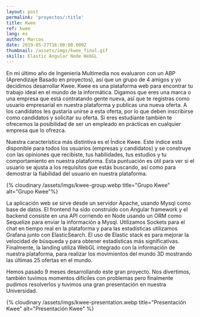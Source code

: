 ```yaml
---
layout: post
permalink: 'proyectos/:title'
title: Kwee
ref: kwee
lang: es
author: Marcos
date: 2019-05-27T16:00:00.000Z
thumbnail: /assets/imgs/kwee_final.gif
skills: Elastic Angular Node WebGL
---
```

En mi último año de Ingeniería Multimedia nos evaluaron con un ABP (Aprendizaje Basado en proyectos), así que un grupo de 4 amigos y yo decidimos desarrollar Kwee. Kwee es una plataforma web para encontrar tu trabajo ideal en el mundo de la informática. Digamos que eres una marca o una empresa que está contratando gente nueva, así que te registras como usuario empresarial en nuestra plataforma y publicas una nueva oferta. A los candidatos les gustaría unirse a esta oferta, por lo que deben inscribirse como candidatos y solicitar su oferta. Si eres estudiante también te ofrecemos la posibilidad de ser un empleado en prácticas en cualquier empresa que lo ofrezca. 

Nuestra característica más distintiva es el Índice Kwee. Este índice está disponible para todos los usuarios (empresas y candidatos) y se construye con las opiniones que recibiste, tus habilidades, tus estudios y tu comportamiento en nuestra plataforma. Esta puntuación es útil para ver si el usuario se ajusta a los requisitos que estás buscando, así como para demostrar la fiabilidad del usuario en nuestra plataforma. 

{% cloudinary /assets/imgs/kwee-group.webp title="Grupo Kwee" alt="Grupo Kwee"%}

La aplicación web se sirve desde un servidor Apache, usando Mysql como base de datos. El frontend ha sido construido con Angular framework y el backend consiste en una API corriendo en Node usando un ORM como Sequelize para enviar la información a Mysql. Utilizamos Sockets para el chat en tiempo real en la plataforma y para las estadísticas utilizamos Grafana junto con ElasticSearch. El uso de Elastic stack es para mejorar la velocidad de búsqueda y para obtener estadísticas más significativas. Finalmente, la landing utiliza WebGL integrado con la información de nuestra plataforma, para realizar los movimientos del mundo 3D mostrando las últimas 25 ofertas en el mundo. 

Hemos pasado 9 meses desarrollando este gran proyecto. Nos divertimos, también tuvimos momentos difíciles con problemas pero finalmente pudimos resolverlos y tuvimos una gran presentación en nuestra Universidad.

{% cloudinary /assets/imgs/kwee-presentation.webp title="Presentación Kwee" alt="Presentación Kwee" %}
